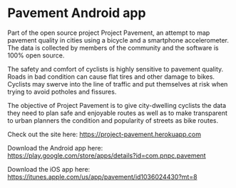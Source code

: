 # Pavement Android app

Part of the open source project Project Pavement, an attempt to map pavement quality in cities using a bicycle and a smartphone accelerometer. The data is collected by members of the community and the software is 100% open source.

The safety and comfort of cyclists is highly sensitive to pavement quality. Roads in bad condition can cause flat tires and other damage to bikes. Cyclists may swerve into the line of traffic and put themselves at risk when trying to avoid potholes and fissures.

The objective of Project Pavement is to give city-dwelling cyclists the data they need to plan safe and enjoyable routes as well as to make transparent to urban planners the condition and popularity of streets as bike routes.

Check out the site here:
https://project-pavement.herokuapp.com

Download the Android app here:
https://play.google.com/store/apps/details?id=com.pnpc.pavement

Download the iOS app here:
https://itunes.apple.com/us/app/pavement/id1036024430?mt=8
